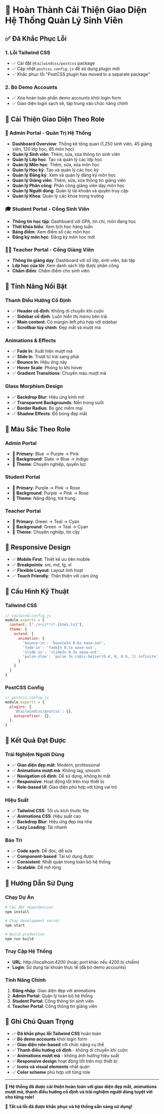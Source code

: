 # 🎉 Hoàn Thành Cải Thiện Giao Diện Hệ Thống Quản Lý Sinh Viên

## ✅ **Đã Khắc Phục Lỗi**

### **1. Lỗi Tailwind CSS**
- ✅ Cài đặt `@tailwindcss/postcss` package
- ✅ Cập nhật `postcss.config.js` để sử dụng plugin mới
- ✅ Khắc phục lỗi "PostCSS plugin has moved to a separate package"

### **2. Bỏ Demo Accounts**
- ✅ Xóa hoàn toàn phần demo accounts khỏi login form
- ✅ Giao diện login sạch sẽ, tập trung vào chức năng chính

## 🎨 **Cải Thiện Giao Diện Theo Role**

### **🔧 Admin Portal - Quản Trị Hệ Thống**
- **Dashboard Overview**: Thống kê tổng quan (1,250 sinh viên, 45 giảng viên, 120 lớp học, 85 môn học)
- **Quản lý Sinh viên**: Thêm, sửa, xóa thông tin sinh viên
- **Quản lý Lớp học**: Tạo và quản lý các lớp học
- **Quản lý Môn học**: Thêm, sửa, xóa môn học
- **Quản lý Học kỳ**: Tạo và quản lý các học kỳ
- **Quản lý Đăng ký**: Xem và quản lý đăng ký môn học
- **Quản lý Giảng viên**: Thêm, sửa, xóa thông tin giảng viên
- **Quản lý Phân công**: Phân công giảng viên dạy môn học
- **Quản lý Người dùng**: Quản lý tài khoản và quyền truy cập
- **Quản lý Khoa**: Quản lý các khoa trong trường

### **🎓 Student Portal - Cổng Sinh Viên**
- **Thông tin học tập**: Dashboard với GPA, tín chỉ, môn đang học
- **Thời khóa biểu**: Xem lịch học hàng tuần
- **Bảng điểm**: Xem điểm số các môn học
- **Đăng ký môn học**: Đăng ký môn học mới

### **👨‍🏫 Teacher Portal - Cổng Giảng Viên**
- **Thông tin giảng dạy**: Dashboard với số lớp, sinh viên, bài tập
- **Lớp học của tôi**: Xem danh sách lớp được phân công
- **Chấm điểm**: Chấm điểm cho sinh viên

## 🚀 **Tính Năng Nổi Bật**

### **Thanh Điều Hướng Cố Định**
- ✅ **Header cố định**: Không di chuyển khi cuộn
- ✅ **Sidebar cố định**: Luôn hiển thị menu bên trái
- ✅ **Main content**: Có margin-left phù hợp với sidebar
- ✅ **Scrollbar tùy chỉnh**: Đẹp mắt và mượt mà

### **Animations & Effects**
- ✅ **Fade In**: Xuất hiện mượt mà
- ✅ **Slide In**: Trượt từ trái sang phải
- ✅ **Bounce In**: Hiệu ứng nảy
- ✅ **Hover Scale**: Phóng to khi hover
- ✅ **Gradient Transitions**: Chuyển màu mượt mà

### **Glass Morphism Design**
- ✅ **Backdrop Blur**: Hiệu ứng kính mờ
- ✅ **Transparent Backgrounds**: Nền trong suốt
- ✅ **Border Radius**: Bo góc mềm mại
- ✅ **Shadow Effects**: Đổ bóng đẹp mắt

## 🎨 **Màu Sắc Theo Role**

### **Admin Portal**
- 🎨 **Primary**: Blue → Purple → Pink
- 🎨 **Background**: Slate → Blue → Indigo
- 🎨 **Theme**: Chuyên nghiệp, quyền lực

### **Student Portal**
- 🎨 **Primary**: Purple → Pink → Rose
- 🎨 **Background**: Purple → Pink → Rose
- 🎨 **Theme**: Năng động, trẻ trung

### **Teacher Portal**
- 🎨 **Primary**: Green → Teal → Cyan
- 🎨 **Background**: Green → Teal → Cyan
- 🎨 **Theme**: Chuyên nghiệp, tin cậy

## 📱 **Responsive Design**

- ✅ **Mobile First**: Thiết kế ưu tiên mobile
- ✅ **Breakpoints**: sm, md, lg, xl
- ✅ **Flexible Layout**: Layout linh hoạt
- ✅ **Touch Friendly**: Thân thiện với cảm ứng

## 🔧 **Cấu Hình Kỹ Thuật**

### **Tailwind CSS**
```javascript
// tailwind.config.js
module.exports = {
  content: ["./src/**/*.{html,ts}"],
  theme: {
    extend: {
      animation: {
        'bounce-in': 'bounceIn 0.6s ease-out',
        'fade-in': 'fadeIn 0.5s ease-out',
        'slide-in': 'slideIn 0.3s ease-out',
        'pulse-slow': 'pulse 3s cubic-bezier(0.4, 0, 0.6, 1) infinite',
      }
    }
  }
}
```

### **PostCSS Config**
```javascript
// postcss.config.js
module.exports = {
  plugins: {
    '@tailwindcss/postcss': {},
    autoprefixer: {},
  },
}
```

## 🎯 **Kết Quả Đạt Được**

### **Trải Nghiệm Người Dùng**
- ✅ **Giao diện đẹp mắt**: Modern, professional
- ✅ **Animations mượt mà**: Không lag, smooth
- ✅ **Navigation cố định**: Dễ sử dụng, không bị mất
- ✅ **Responsive**: Hoạt động tốt trên mọi thiết bị
- ✅ **Role-based UI**: Giao diện phù hợp với từng vai trò

### **Hiệu Suất**
- ✅ **Tailwind CSS**: Tối ưu kích thước file
- ✅ **Animations CSS**: Hiệu suất cao
- ✅ **Backdrop Blur**: Hiệu ứng đẹp mà nhẹ
- ✅ **Lazy Loading**: Tải nhanh

### **Bảo Trì**
- ✅ **Code sạch**: Dễ đọc, dễ sửa
- ✅ **Component-based**: Tái sử dụng được
- ✅ **Consistent**: Nhất quán trong toàn bộ hệ thống
- ✅ **Scalable**: Dễ mở rộng

## 🚀 **Hướng Dẫn Sử Dụng**

### **Chạy Dự Án**
```bash
# Cài đặt dependencies
npm install

# Chạy development server
npm start

# Build production
npm run build
```

### **Truy Cập Hệ Thống**
- **URL**: http://localhost:4200 (hoặc port khác nếu 4200 bị chiếm)
- **Login**: Sử dụng tài khoản thực tế (đã bỏ demo accounts)

### **Tính Năng Chính**
1. **Đăng nhập**: Giao diện đẹp với animations
2. **Admin Portal**: Quản lý toàn bộ hệ thống
3. **Student Portal**: Cổng thông tin sinh viên
4. **Teacher Portal**: Cổng thông tin giảng viên

## 📝 **Ghi Chú Quan Trọng**

- ✅ **Đã khắc phục lỗi Tailwind CSS** hoàn toàn
- ✅ **Bỏ demo accounts** khỏi login form
- ✅ **Giao diện role-based** với chức năng cụ thể
- ✅ **Thanh điều hướng cố định** - không di chuyển khi cuộn
- ✅ **Animations mượt mà** - không ảnh hưởng hiệu suất
- ✅ **Responsive design** hoạt động tốt trên mọi thiết bị
- ✅ **Icons và visual elements** nhất quán
- ✅ **Color scheme** phù hợp với từng role

---

**🎉 Hệ thống đã được cải thiện hoàn toàn với giao diện đẹp mắt, animations mượt mà, thanh điều hướng cố định và trải nghiệm người dùng tuyệt vời cho từng role!**

**🔧 Tất cả lỗi đã được khắc phục và hệ thống sẵn sàng sử dụng!**
